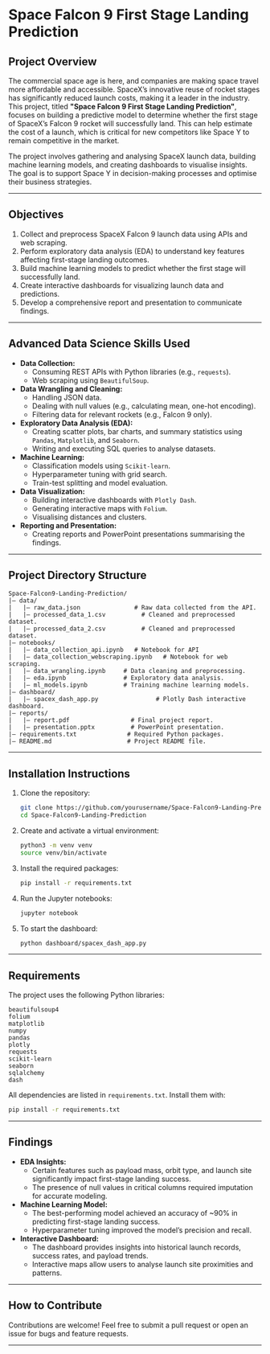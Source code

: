 # Space Falcon 9 First Stage Landing Prediction

## Project Overview
The commercial space age is here, and companies are making space travel more affordable and accessible. SpaceX’s innovative reuse of rocket stages has significantly reduced launch costs, making it a leader in the industry. This project, titled **"Space Falcon 9 First Stage Landing Prediction"**, focuses on building a predictive model to determine whether the first stage of SpaceX’s Falcon 9 rocket will successfully land. This can help estimate the cost of a launch, which is critical for new competitors like Space Y to remain competitive in the market.

The project involves gathering and analysing SpaceX launch data, building machine learning models, and creating dashboards to visualise insights. The goal is to support Space Y in decision-making processes and optimise their business strategies.

---

## Objectives
1. Collect and preprocess SpaceX Falcon 9 launch data using APIs and web scraping.
2. Perform exploratory data analysis (EDA) to understand key features affecting first-stage landing outcomes.
3. Build machine learning models to predict whether the first stage will successfully land.
4. Create interactive dashboards for visualizing launch data and predictions.
5. Develop a comprehensive report and presentation to communicate findings.

---

## Advanced Data Science Skills Used
- **Data Collection:**
  - Consuming REST APIs with Python libraries (e.g., `requests`).
  - Web scraping using `BeautifulSoup`.
- **Data Wrangling and Cleaning:**
  - Handling JSON data.
  - Dealing with null values (e.g., calculating mean, one-hot encoding).
  - Filtering data for relevant rockets (e.g., Falcon 9 only).
- **Exploratory Data Analysis (EDA):**
  - Creating scatter plots, bar charts, and summary statistics using `Pandas`, `Matplotlib`, and `Seaborn`.
  - Writing and executing SQL queries to analyse datasets.
- **Machine Learning:**
  - Classification models using `Scikit-learn`.
  - Hyperparameter tuning with grid search.
  - Train-test splitting and model evaluation.
- **Data Visualization:**
  - Building interactive dashboards with `Plotly Dash`.
  - Generating interactive maps with `Folium`.
  - Visualising distances and clusters.
- **Reporting and Presentation:**
  - Creating reports and PowerPoint presentations summarising the findings.

---

## Project Directory Structure
```plaintext
Space-Falcon9-Landing-Prediction/
|— data/
|   |— raw_data.json               # Raw data collected from the API.
|   |— processed_data_1.csv          # Cleaned and preprocessed dataset.
|   |— processed_data_2.csv          # Cleaned and preprocessed dataset.
|— notebooks/
|   |— data_collection_api.ipynb   # Notebook for API
|   |— data_collection_webscraping.ipynb   # Notebook for web scraping.
|   |— data_wrangling.ipynb     # Data cleaning and preprocessing.
|   |— eda.ipynb                # Exploratory data analysis.
|   |— ml_models.ipynb          # Training machine learning models.
|— dashboard/
|   |— spacex_dash_app.py                # Plotly Dash interactive dashboard.
|— reports/
|   |— report.pdf                 # Final project report.
|   |— presentation.pptx          # PowerPoint presentation.
|— requirements.txt              # Required Python packages.
|— README.md                     # Project README file.

```

---

## Installation Instructions
1. Clone the repository:
   ```bash
   git clone https://github.com/yourusername/Space-Falcon9-Landing-Prediction.git
   cd Space-Falcon9-Landing-Prediction
   ```

2. Create and activate a virtual environment:
   ```bash
   python3 -m venv venv
   source venv/bin/activate
   ```

3. Install the required packages:
   ```bash
   pip install -r requirements.txt
   ```

4. Run the Jupyter notebooks:
   ```bash
   jupyter notebook
   ```

5. To start the dashboard:
   ```bash
   python dashboard/spacex_dash_app.py
   ```

---

## Requirements
The project uses the following Python libraries:
```plaintext
beautifulsoup4
folium
matplotlib
numpy
pandas
plotly
requests
scikit-learn
seaborn
sqlalchemy
dash
```
All dependencies are listed in `requirements.txt`. Install them with:
```bash
pip install -r requirements.txt
```

---

## Findings
- **EDA Insights:**
  - Certain features such as payload mass, orbit type, and launch site significantly impact first-stage landing success.
  - The presence of null values in critical columns required imputation for accurate modeling.
- **Machine Learning Model:**
  - The best-performing model achieved an accuracy of ~90% in predicting first-stage landing success.
  - Hyperparameter tuning improved the model’s precision and recall.
- **Interactive Dashboard:**
  - The dashboard provides insights into historical launch records, success rates, and payload trends.
  - Interactive maps allow users to analyse launch site proximities and patterns.

---

## How to Contribute
Contributions are welcome! Feel free to submit a pull request or open an issue for bugs and feature requests.

---



